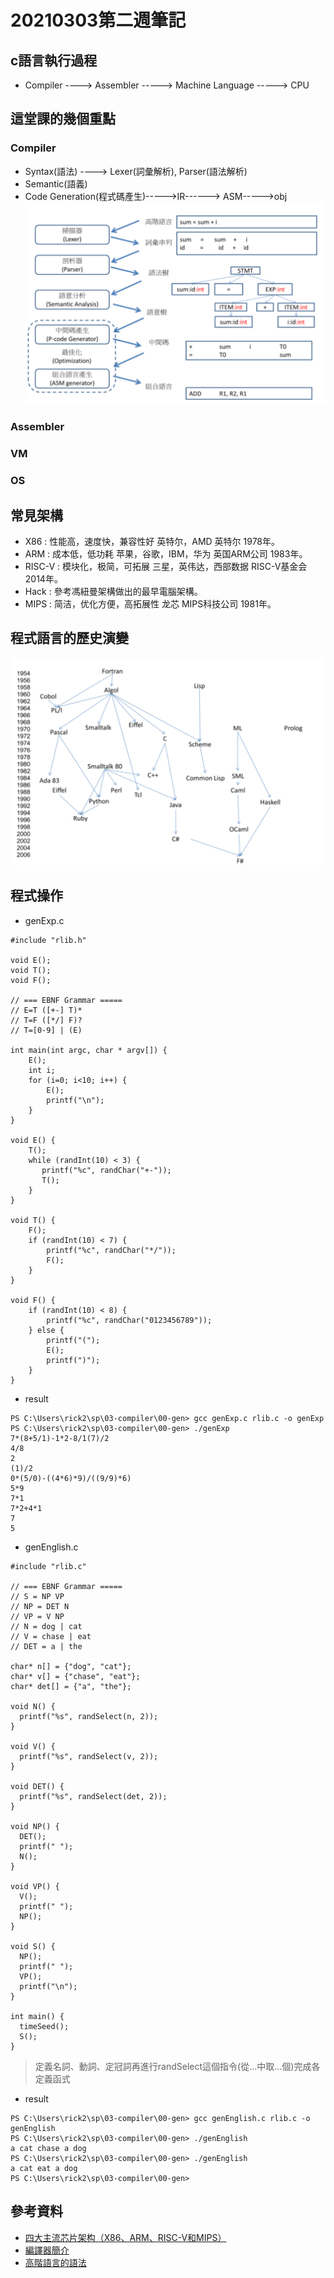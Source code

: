 # 20210303第二週筆記
## c語言執行過程
* Compiler ----> Assembler -----> Machine Language -----> CPU
## 這堂課的幾個重點
### Compiler
* Syntax(語法) ----> Lexer(詞彙解析), Parser(語法解析)
* Semantic(語義)
* Code Generation(程式碼產生)----->IR------> ASM----->obj
![編譯器簡介](https://github.com/cycyucheng1010/sp109b/blob/main/Note/20210303Compiler_step.PNG)
### Assembler
### VM
### OS
## 常見架構
* X86 : 性能高，速度快，兼容性好 英特尔，AMD 英特尔 1978年。
* ARM : 成本低，低功耗 苹果，谷歌，IBM，华为 英国ARM公司 1983年。
* RISC-V : 模块化，极简，可拓展 三星，英伟达，西部数据 RISC-V基金会 2014年。
* Hack :  參考馮紐曼架構做出的最早電腦架構。
* MIPS : 简洁，优化方便，高拓展性 龙芯 MIPS科技公司 1981年。
## 程式語言的歷史演變
![程式語言的歷史演變](https://github.com/cycyucheng1010/sp109b/blob/main/Note/20210303history.PNG)
## 程式操作
* genExp.c
```
#include "rlib.h"

void E();
void T();
void F();

// === EBNF Grammar =====
// E=T ([+-] T)*
// T=F ([*/] F)?
// T=[0-9] | (E)

int main(int argc, char * argv[]) {
	E();
	int i;
	for (i=0; i<10; i++) {
		E();
		printf("\n");
	}
}

void E() {
    T();
	while (randInt(10) < 3) {
       printf("%c", randChar("+-"));
	   T();
	}
}

void T() {
    F();
	if (randInt(10) < 7) {
		printf("%c", randChar("*/"));
		F();
	}
}

void F() {
    if (randInt(10) < 8) {
		printf("%c", randChar("0123456789"));
	} else {
		printf("(");
		E();
		printf(")");
	}
}
```
* result
```
PS C:\Users\rick2\sp\03-compiler\00-gen> gcc genExp.c rlib.c -o genExp
PS C:\Users\rick2\sp\03-compiler\00-gen> ./genExp
7*(8+5/1)-1*2-8/1(7)/2
4/8
2
(1)/2
0*(5/0)-((4*6)*9)/((9/9)*6)
5*9
7*1
7*2+4*1
7
5
```
* genEnglish.c
```
#include "rlib.c"

// === EBNF Grammar =====
// S = NP VP
// NP = DET N
// VP = V NP
// N = dog | cat
// V = chase | eat
// DET = a | the

char* n[] = {"dog", "cat"};
char* v[] = {"chase", "eat"};
char* det[] = {"a", "the"};

void N() {
  printf("%s", randSelect(n, 2));
}

void V() {
  printf("%s", randSelect(v, 2));
}

void DET() {
  printf("%s", randSelect(det, 2));
}

void NP() {
  DET();
  printf(" ");
  N();
}

void VP() {
  V();
  printf(" ");
  NP();
}

void S() {
  NP();
  printf(" ");
  VP();
  printf("\n");
}

int main() {
  timeSeed();
  S();
}
```
>定義名詞、動詞、定冠詞再進行randSelect這個指令(從...中取...個)完成各定義函式
* result
```
PS C:\Users\rick2\sp\03-compiler\00-gen> gcc genEnglish.c rlib.c -o genEnglish
PS C:\Users\rick2\sp\03-compiler\00-gen> ./genEnglish
a cat chase a dog
PS C:\Users\rick2\sp\03-compiler\00-gen> ./genEnglish
a cat eat a dog
PS C:\Users\rick2\sp\03-compiler\00-gen> 
```
## 參考資料
* [四大主流芯片架构（X86、ARM、RISC-V和MIPS）](https://blog.csdn.net/zhiyuan2021/article/details/108308159)
* [編譯器簡介](https://programmermedia.org/root/%E9%99%B3%E9%8D%BE%E8%AA%A0/%E8%AA%B2%E7%A8%8B/%E7%B3%BB%E7%B5%B1%E7%A8%8B%E5%BC%8F/03-compiler/%E7%B7%A8%E8%AD%AF%E5%99%A8%E7%B0%A1%E4%BB%8B.md)
* [高階語言的語法](https://programmermedia.org/root/%E9%99%B3%E9%8D%BE%E8%AA%A0/%E8%AA%B2%E7%A8%8B/%E7%B3%BB%E7%B5%B1%E7%A8%8B%E5%BC%8F/03-compiler/%E9%AB%98%E9%9A%8E%E8%AA%9E%E8%A8%80%E7%9A%84%E8%AA%9E%E6%B3%95.md)
